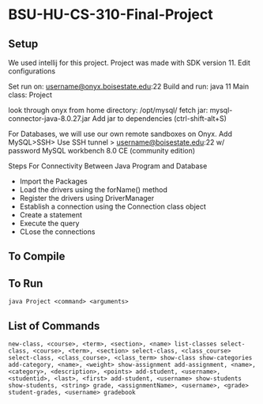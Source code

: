 # BSU-HU-CS-310-Final-Project


## Setup

We used intellij for this project. Project was made with SDK version 11. Edit configurations

Set run on: username@onyx.boisestate.edu:22
Build and run: java 11
Main class: Project

look through onyx from home directory: /opt/mysql/
fetch jar: mysql-connector-java-8.0.27.jar
Add jar to dependencies (ctrl-shift-alt+S)

For Databases, we will use our own remote sandboxes on Onyx.
Add MySQL>SSH> Use SSH tunnel > username@boisestate.edu:22 w/ password
MySQL workbench 8.0 CE (community edition)

Steps For Connectivity Between Java Program and Database
- Import the Packages
- Load the drivers using the forName() method 
- Register the drivers using DriverManager 
- Establish a connection using the Connection class object
- Create a statement
- Execute the query
- CLose the connections


## To Compile



## To Run

`java Project <command> <arguments>`



## List of Commands
`
new-class, <course>, <term>, <section>, <name>
list-classes
select-class, <course>, <term>, <section>
select-class, <class_course>
select-class, <class_course>, <class_term>
show-class
show-categories
add-category, <name>, <weight>
show-assignment
add-assignment, <name>, <category>, <description>, <points>
add-student, <username>, <studentid>, <last>, <first>
add-student, <username>
show-students
show-students, <string>
grade, <assignmentName>, <username>, <grade>
student-grades, <username>
gradebook
`
